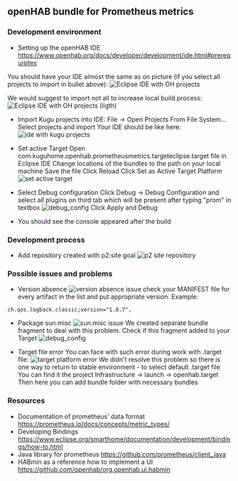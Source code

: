 ## openHAB bundle for Prometheus metrics

### Development environment
* Setting up the openHAB IDE https://www.openhab.org/docs/developer/development/ide.html#prerequisites

You should have your IDE almost the same as on picture (if you select all projects to import in bullet above):
![Eclipse IDE with OH projects](img/eclipse_ide_oh.png)

We would suggest to import not all to increase local build process:
![Eclipse IDE with OH projects (ligth)](img/eclipse_ide_oh_light.png)

* Import Kugu projects into IDE:
File -> Open Projects From File System...
Select projects and import
Your IDE should be like here:
![ide with kugu projects](img/ide_with_kugu.png)
  
* Set active Target
Open com.kuguhome.openhab.prometheusmetrics.targeteclipse.target file in Eclipse IDE
Change locations of the bundles to the path on your local machine
Save the file
Click Reload
Click Set as Active Target Platform
![set active target](img/set_active_target.png)

* Select Debug configuration
Click Debug -> Debug Configuration and select all plugins on third tab which will be present after typing "prom" in textbox
![debug_config](img/debug_config.png)
Click Apply and Debug

* You should see the console appeared after the build

### Development process

* Add repository created with p2:site goal
![p2 site repository](img/p2_site_repo.png)

### Possible issues and problems

* Version absence
![version absence issue](img/version_absence_issue.png)
check your MANIFEST file for every artifact in the list and put appropriate version. Example:
```
ch.qos.logback.classic;version="1.0.7",
```
* Package sun.misc
![sun.misc issue](img/sun_misc_issue.png)
We created separate bundle fragment to deal with this problem. Check if this fragment added to your Target
![debug_config](img/debug_config.png)

* Target file error
You can face with such error during work with .target file:
![target platform error](img/target_platform_error.png)
We didn't resolve this problem so there is one way to return to stable environment - to select default .target file
You can find it the project Infrastructure -> launch -> openhab.target
Then here you can add bundle folder with necessary bundles


### Resources
* Documentation of prometheus' data format https://prometheus.io/docs/concepts/metric_types/
* Developing Bindings https://www.eclipse.org/smarthome/documentation/development/bindings/how-to.html
* Java library for prometheus https://github.com/prometheus/client_java
* HABmin as a reference how to implement a UI https://github.com/openhab/org.openhab.ui.habmin
